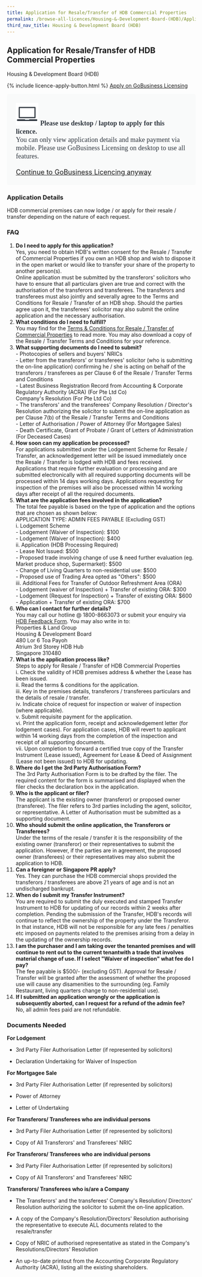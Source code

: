 ```yaml
---
title: Application for Resale/Transfer of HDB Commercial Properties
permalink: /browse-all-licences/Housing-&-Development-Board-(HDB)/Application-for-Resale-Transfer-of-HDB-Commercial-Properties
third_nav_title: Housing & Development Board (HDB)
---
```


## Application for Resale/Transfer of HDB Commercial Properties

Housing & Development Board (HDB)

{% include licence-apply-button.html %}
<a class="btn" id = "desktopNotice" href="https://licence1.business.gov.sg/feportal/web/frontier/eAdvisor?redirection=true&selectedLicenceIds=10" target="_blank" rel="noopener">Apply on GoBusiness Licensing</a>
<div id = "mobileNotice" style="background: #F9FAFA; border-radius: 5px; width: auto; height: auto; padding: 24px 24px; font-size: 18px; color: #313840;">
<img src="/images/laptop.svg" alt="" style="height: 60px; width: 60px; margin-left: 0px;">
<span style="font-weight: bold; font-family: hknova-bold; font-size: 18px; ">Please use desktop / laptop to apply for this licence.</span><br>
<span style="font-family: hknova-regular;">You can only view application details and make payment via mobile. Please use GoBusiness Licensing on desktop to use all features.</span><br><br>
<a id="mobileNotice" href="https://licence1.business.gov.sg/feportal/web/frontier/eAdvisor?redirection=true&selectedLicenceIds=10" target="_blank" rel="noopener">Continue to GoBusiness Licencing anyway</a>
</div>
<H3>Application Details</H3>

<p>HDB commercial premises can now lodge / or apply for their resale / transfer depending on the nature of each request.</p>
<h3><strong>FAQ</strong></h3>
<ol>
<li><strong>Do I need to apply for this application?<br /></strong>Yes, you need to obtain HDB's written consent for the Resale / Transfer of Commercial Properties if you own an HDB shop and wish to dispose it in the open market or would like to transfer your share of the property to another person(s).<br />Online application must be submitted by the transferors' solicitors who have to ensure that all particulars given are true and correct with the authorisation of the transferors and transferees. The transferors and transferees must also jointly and severally agree to the Terms and Conditions for Resale / Transfer of an HDB shop. Should the parties agree upon it, the transferees' solicitor may also submit the online application and the necessary authorisation.</li>
<li><strong>What conditions do I need to fulfill?<br /></strong>You may find for the <a href="https://www.hdb.gov.sg/-/media/doc/PLG/terms-and-conditions-resale.pdf" target="_blank" rel="noopener">Terms & Conditions for Resale / Transfer of Commercial Properties</a> to read more. You may also download a copy of the Resale / Transfer Terms and Conditions for your reference.</li>
<li><strong>What supporting documents do I need to submit?<br /></strong>- Photocopies of sellers and buyers' NRICs<br />- Letter from the transferors' or transferees' solicitor (who is submitting the on-line application) confirming he / she is acting on behalf of the transferors / transferees as per Clause 6 of the Resale / Transfer Terms and Conditions<br />- Latest Business Registration Record from Accounting & Corporate Regulatory Authority (ACRA) (For Pte Ltd Co)<br />Company's Resolution (For Pte Ltd Co)<br />- The transferors' and the transferees' Company Resolution / Director's Resolution authorizing the solicitor to submit the on-line application as per Clause 7(b) of the Resale / Transfer Terms and Conditions<br />- Letter of Authorisation / Power of Attorney (For Mortgagee Sales)<br />- Death Certificate, Grant of Probate / Grant of Letters of Administration (For Deceased Cases)</li>
<li><strong>How soon can my application be processed?<br /></strong>For applications submitted under the Lodgement Scheme for Resale / Transfer, an acknowledgement letter will be issued immediately once the Resale / Transfer is lodged with HDB and fees received.<br />Applications that require further evaluation or processing and are submitted electronically with all required supporting documents will be processed within 14 days working days. Applications requesting for inspection of the premises will also be processed within 14 working days after receipt of all the required documents.</li>
<li><strong>What are the application fees involved in the application?<br /></strong>The total fee payable is based on the type of application and the options that are chosen as shown below:<br />APPLICATION TYPE: ADMIN FEES PAYABLE (Excluding GST)<br />i. Lodgement Scheme<br />- Lodgement (Waiver of Inspection): $100<br />- Lodgement (Waiver of Inspection): $400<br />ii. Application (HDB Processing Required)<br />- Lease Not Issued: $500<br />- Proposed trade involving change of use & need further evaluation (eg. Market produce shop, Supermarket): $500<br />- Change of Living Quarters to non-residential use: $500<br />- Proposed use of Trading Area opted as "Others": $500<br />iii. Additional Fees for Transfer of Outdoor Refreshment Area (ORA)<br />- Lodgement (waiver of Inspection) + Transfer of existing ORA: $300<br />- Lodgement (Request for Inspection) + Transfer of existing ORA: $600<br />- Application + Transfer of existing ORA: $700</li>
<li><strong>Who can I contact for further details?<br /></strong>You may call our hotline @ 1800-8663073 or submit your enquiry via <a href="http://www.hdb.gov.sg/efeedback" target="_blank" rel="noopener">HDB Feedback Form</a>. You may also write in to:<br />Properties & Land Group<br />Housing & Development Board<br />480 Lor 6 Toa Payoh<br />Atrium 3rd Storey HDB Hub<br />Singapore 310480</li>
<li><strong>What is the application process like?<br /></strong>Steps to apply for Resale / Transfer of HDB Commercial Properties<br />i. Check the validity of HDB premises address & whether the Lease has been issued.<br />ii. Read the terms & conditions for the application.<br />iii. Key in the premises details, transferors / transferees particulars and the details of resale / transfer.<br />iv. Indicate choice of request for inspection or waiver of inspection (where applicable).<br />v. Submit requisite payment for the application.<br />vi. Print the application form, receipt and acknowledgement letter (for lodgement cases). For application cases, HDB will revert to applicant within 14 working days from the completion of the inspection and receipt of all supporting documents.<br />vii. Upon completion to forward a certified true copy of the Transfer Instrument (Lease issued), Agreement for Lease & Deed of Assignment (Lease not been issued) to HDB for updating.</li>
<li><strong>Where do I get the 3rd Party Authorisation Form?</strong><br />The 3rd Party Authorisation Form is to be drafted by the filer. The required content for the form is summarised and displayed when the filer checks the declaration box in the application.</li>
<li><strong>Who is the applicant or filer?</strong><br />The applicant is the existing owner (transferor) or proposed owner (transferee). The filer refers to 3rd parties including the agent, solicitor, or representative. A Letter of Authorisation must be submitted as a supporting document.</li>
<li><strong>Who should submit the online application, the Transferors or Transferees?</strong><br />Under the terms of the resale / transfer it is the responsibility of the existing owner (transferor) or their representatives to submit the application. However, if the parties are in agreement, the proposed owner (transferees) or their representatives may also submit the application to HDB.</li>
<li><strong>Can a foreigner or Singapore PR apply?</strong><br />Yes. They can purchase the HDB commercial shops provided the transferors / transferees are above 21 years of age and is not an undischarged bankrupt.</li>
<li><strong>When do I submit my Transfer Instrument?</strong><br />You are required to submit the duly executed and stamped Transfer Instrument to HDB for updating of our records within 2 weeks after completion. Pending the submission of the Transfer, HDB's records will continue to reflect the ownership of the property under the Transferor. In that instance, HDB will not be responsible for any late fees / penalties etc imposed on payments related to the premises arising from a delay in the updating of the ownership records.</li>
<li><strong>I am the purchaser and I am taking over the tenanted premises and will continue to rent out to the current tenantwith a trade that involves material change of use. If I select "Waiver of inspection" what fee do I pay?</strong><br />The fee payable is $500/- (excluding GST). Approval for Resale / Transfer will be granted after the assessment of whether the proposed use will cause any disamenities to the surrounding (eg. Family Restaurant, living quarters change to non-residential use).</li>
<li><strong>If I submitted an application wrongly or the application is subsequently aborted, can I request for a refund of the admin fee?</strong><br />No, all admin fees paid are not refundable.</li>
</ol>

<H3>Documents Needed</H3>

<p><strong>For Lodgement</strong></p>
 <ul>
 <li>
 <p>3rd Party Filer Authorisation Letter (if represented by solicitors)</p>
 </li>
 <li>
 <p>Declaration Undertaking for Waiver of Inspection</p>
 </li>
 </ul>
 <p><strong>For Mortgagee Sale</strong></p>
 <ul>
 <li>
 <p>3rd Party Filer Authorisation Letter (if represented by solicitors)</p>
 </li>
 <li>
 <p>Power of Attorney</p>
 </li>
 <li>
 <p>Letter of Undertaking</p>
 </li>
 </ul>
 <p><strong>For Transferors/ Transferees who are individual persons</strong></p>
 <ul>
 <li>
 <p>3rd Party Filer Authorisation Letter (if represented by solicitors)</p>
 </li>
 <li>
 <p>Copy of All Transferors' and Transferees' NRIC</p>
 </li>
 </ul>
 <p><strong>For Transferors/ Transferees who are individual persons</strong></p>
 <ul>
 <li>
 <p>3rd Party Filer Authorisation Letter (if represented by solicitors)</p>
 </li>
 <li>
 <p>Copy of All Transferors' and Transferees' NRIC</p>
 </li>
 </ul>
 <p><strong>Transferors/ Transferees who is/are a Company</strong></p>
 <ul>
 <li>
 <p>The Transferors' and the transferees' Company's Resolution/ Directors' Resolution authorizing the solicitor to submit the on-line application.</p>
 </li>
 <li>
 <p>A copy of the Company's Resolution/Directors' Resolution authorising the representative to execute ALL documents related to the resale/transfer</p>
 </li>
 <li>
 <p>Copy of NRIC of authorised representative as stated in the Company's Resolutions/Directors' Resolution</p>
 </li>
 <li>
 <p>An up-to-date printout from the Accounting Corporate Regulatory Authority (ACRA), listing all the existing shareholders.</p>
 </li>
 </ul>

